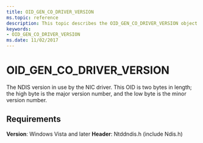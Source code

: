 ```yaml
---
title: OID_GEN_CO_DRIVER_VERSION
ms.topic: reference
description: This topic describes the OID_GEN_CO_DRIVER_VERSION object identifier (OID).
keywords:
- OID_GEN_CO_DRIVER_VERSION
ms.date: 11/02/2017
---
```


# OID_GEN_CO_DRIVER_VERSION

The NDIS version in use by the NIC driver. This OID is two bytes in length; the high byte is the major version number, and the low byte is the minor version number.

## Requirements

**Version**: Windows Vista and later
**Header**: Ntddndis.h (include Ndis.h)

